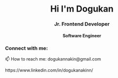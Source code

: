 <h1 align="center">Hi I'm Dogukan</h1>
<h3 align="center">Jr. Frontend Developer</h3>
<h4 align="center"> Software Engineer </h4>


<h3 align="left">Connect with me:</h3>
<p align="left">
   📫 How to reach me: dogukannakin@gmail.com   
</p>
<p align="left">
   https://www.linkedin.com/in/dogukanakinn/
</p>




